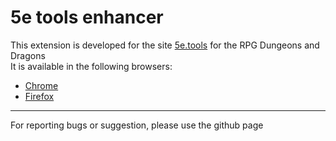 # 5e tools enhancer

This extension is developed for the site [5e.tools](https://5e.tools) for the RPG Dungeons and Dragons  
It is available in the following browsers:
- [Chrome](https://chromewebstore.google.com/detail/5e-tools-enhancer/lhdiebikcdbkfloecibfkambjpejeidf)
- [Firefox](https://addons.mozilla.org/it/firefox/addon/5e-tools-enhancer/)

---
For reporting bugs or suggestion, please use the github page